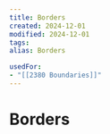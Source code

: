 ```yaml
---
title: Borders
created: 2024-12-01
modified: 2024-12-01
tags: 
alias: Borders

usedFor:
- "[[2380 Boundaries]]"
---
```

# Borders
